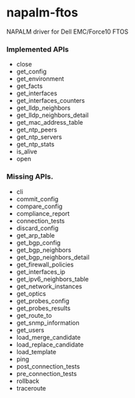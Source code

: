 # napalm-ftos

NAPALM driver for Dell EMC/Force10 FTOS

### Implemented APIs

* close
* get_config
* get_environment
* get_facts
* get_interfaces
* get_interfaces_counters
* get_lldp_neighbors
* get_lldp_neighbors_detail
* get_mac_address_table
* get_ntp_peers
* get_ntp_servers
* get_ntp_stats
* is_alive
* open

### Missing APIs.

* cli
* commit_config
* compare_config
* compliance_report
* connection_tests
* discard_config
* get_arp_table
* get_bgp_config
* get_bgp_neighbors
* get_bgp_neighbors_detail
* get_firewall_policies
* get_interfaces_ip
* get_ipv6_neighbors_table
* get_network_instances
* get_optics
* get_probes_config
* get_probes_results
* get_route_to
* get_snmp_information
* get_users
* load_merge_candidate
* load_replace_candidate
* load_template
* ping
* post_connection_tests
* pre_connection_tests
* rollback
* traceroute
